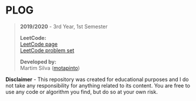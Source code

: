 # PLOG

> **2019/2020** - 3rd Year, 1st Semester
>
> **LeetCode:**\
> [LeetCode page](https://leetcode.com/)\
> [LeetCode problem set](https://leetcode.com/problemset/all)
>
> **Developed by:**\
> Martim Silva ([motapinto](https://github.com/motapinto))

**Disclaimer** - This repository was created for educational purposes and I do not take any responsibility for anything related to its content. You are free to use any code or algorithm you find, but do so at your own risk.
